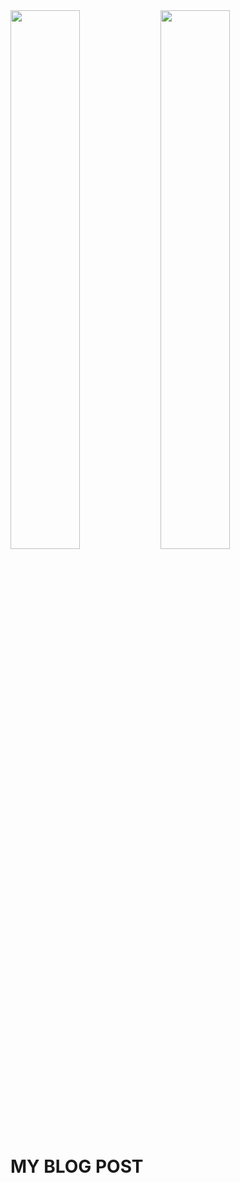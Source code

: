 <img align="left" width="47%" src="https://github-readme-stats.vercel.app/api?username=Saqib7khan&show_icons=true&theme=radical" />
<img align="left" width="47%" src="https://github-readme-stats.vercel.app/api/top-langs/?username=Saqib7khan&layout=compact" />

# MY BLOG POST